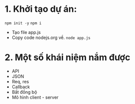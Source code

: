 # 1. Khởi tạo dự án:

`npm init -y`
`npm i`

- Tạo file app.js
- Copy code nodejs.org về.
  `node app.js`

# 2. Một số khái niệm nắm được

- API
- JSON
- Req, res
- Callback
- Bất đồng bộ
- Mô hình client - server
